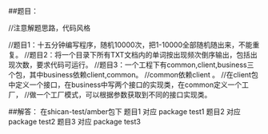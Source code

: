 ##题目：

//注意解题思路，代码风格

//题目1：十五分钟编写程序，随机10000次，把1-10000全部随机随出来，不能重复。
//题目2：将一个目录下所有TXT文档内的单词按出现频次倒序输出，包括出现次数，要求代码可运行。
//题目3：一个工程下有common,client,business三个包，其中business依赖client,common。
//common依赖client 。
//在client包中定义一个接口，在business中写两个接口的实现类，在common定义一个工厂，
//做一个工厂模式，可以根据参数获取到不同的接口实现类。

##解答：
在shican-test/amber包下
题目1 对应 package test1
题目2 对应 package test2
题目3 对应 package test3
